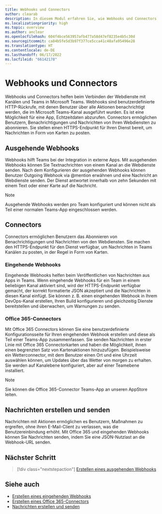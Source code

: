 ```yaml
---
title: Webhooks und Connectors
author: clearab
description: In diesem Modul erfahren Sie, wie Webhooks und Connectors Ihre Webdienste mit dem Teams-Client verbinden können.
ms.localizationpriority: high
ms.topic: overview
ms.author: anclear
ms.openlocfilehash: 604f4bce563957afb477a58d47ef8235e4b5c30d
ms.sourcegitcommit: ca84b5fe5d3b97f377ce5cca41c48afa95496e28
ms.translationtype: HT
ms.contentlocale: de-DE
ms.lasthandoff: 06/17/2022
ms.locfileid: "66142178"
---
```

# <a name="webhooks-and-connectors"></a>Webhooks und Connectors

Webhooks und Connectors helfen beim Verbinden der Webdienste mit Kanälen und Teams in Microsoft Teams. Webhooks sind benutzerdefinierte HTTP-Rückrufe, mit denen Benutzer über alle Aktionen benachrichtigt werden, die im Microsoft Teams-Kanal ausgeführt wurden. Es ist eine Möglichkeit für eine App, Echtzeitdaten abzurufen. Connectors ermöglichen Benutzern, Benachrichtigungen und Nachrichten von Ihren Webdiensten zu abonnieren. Sie stellen einen HTTPS-Endpunkt für Ihren Dienst bereit, um Nachrichten in Form von Karten zu posten.

## <a name="outgoing-webhooks"></a>Ausgehende Webhooks

Webhooks hilft Teams bei der Integration in externe Apps. Mit ausgehenden Webhooks können Sie Textnachrichten von einem Kanal an die Webdienste senden. Nach dem Konfigurieren der ausgehenden Webhooks können Benutzer Outgoing Webhook via @mention erwähnen und eine Nachricht an Webdienste senden. Der Dienst antwortet innerhalb von zehn Sekunden mit einem Text oder einer Karte auf die Nachricht.

> [!NOTE]
> Ausgehende Webhooks werden pro Team konfiguriert und können nicht als Teil einer normalen Teams-App eingeschlossen werden.

## <a name="connectors"></a>Connectors

Connectors ermöglichen Benutzern das Abonnieren von Benachrichtigungen und Nachrichten von den Webdiensten. Sie machen den HTTPS-Endpunkt für den Dienst verfügbar, um Nachrichten in Teams Kanälen zu posten, in der Regel in Form von Karten.

### <a name="incoming-webhooks"></a>Eingehende Webhooks

Eingehende Webhooks helfen beim Veröffentlichen von Nachrichten aus Apps in Teams. Wenn eingehende Webhooks für ein Team in einem beliebigen Kanal aktiviert sind, wird der HTTPS-Endpunkt verfügbar gemacht, der korrekt formatierte JSON akzeptiert und die Nachrichten in diesen Kanal einfügt. Sie können z. B. einen eingehenden Webhook in Ihrem DevOps-Kanal erstellen, Ihren Build konfigurieren und gleichzeitig Dienste bereitstellen und überwachen, um Warnungen zu senden.

### <a name="office-365-connectors"></a>Office 365-Connectors

Mit Office 365 Connectors können Sie eine benutzerdefinierte Konfigurationsseite für Ihren eingehenden Webhook erstellen und diese als Teil einer Teams-App zusammenfassen. Sie senden Nachrichten in erster Linie mit Office 365 Connectorkarten und haben die Möglichkeit, ihnen einen begrenzten Satz von Kartenaktionen hinzuzufügen. Beispielsweise ein Wetterconnector, mit dem Benutzer einen Ort und eine Uhrzeit auswählen können, um Updates über das Wetter von morgen zu erhalten. Sie werden auf Kanalebene konfiguriert, aber auf einer Teamebene installiert.

> [!NOTE]
> Sie können die Office 365-Connector Teams-App an unseren AppStore leiten.

## <a name="create-and-send-messages"></a>Nachrichten erstellen und senden

Nachrichten mit Aktionen ermöglichen es Benutzern, Maßnahmen zu ergreifen, ohne ihren E-Mail-Client zu verlassen, was die Benutzereinbindung erhöht. Mit Office 365 und eingehenden Webhooks können Sie Nachrichten senden, indem Sie eine JSON-Nutzlast an die Webhook-URL senden.

## <a name="next-step"></a>Nächster Schritt

> [!div class="nextstepaction"]
> [Erstellen eines ausgehenden Webhooks](~/webhooks-and-connectors/how-to/add-outgoing-webhook.md)

## <a name="see-also"></a>Siehe auch

* [Erstellen eines eingehenden Webhooks](~/webhooks-and-connectors/how-to/add-incoming-webhook.md)
* [Erstellen eines Office 365-Connectors](~/webhooks-and-connectors/how-to/connectors-creating.md)
* [Nachrichten erstellen und senden](~/webhooks-and-connectors/how-to/connectors-using.md)
